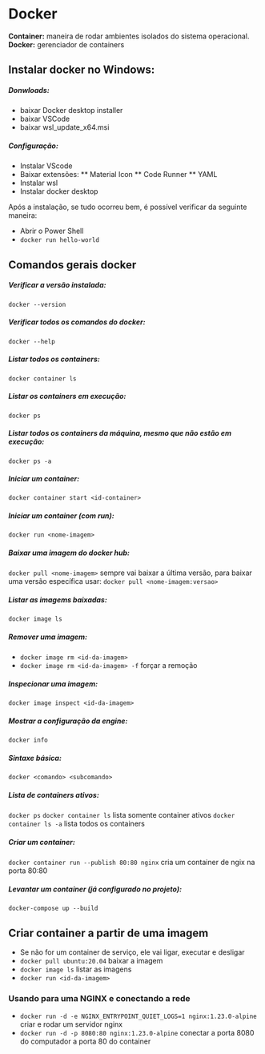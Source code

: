 # Docker
**Container:** maneira de rodar ambientes isolados do sistema operacional.
**Docker:** gerenciador de containers


## Instalar docker no Windows:
##### Donwloads:
* baixar Docker desktop installer
* baixar VSCode
* baixar wsl_update_x64.msi

##### Configuração:
* Instalar VScode
* Baixar extensões:
** Material Icon
** Code Runner
** YAML
* Instalar wsl
* Instalar docker desktop

Após a instalação, se tudo ocorreu bem, é possível verificar da seguinte maneira:
* Abrir o Power Shell
* `docker run hello-world`


## Comandos gerais docker

##### Verificar a versão instalada:
`docker --version`

##### Verificar todos os comandos do docker:
`docker --help`

##### Listar todos os containers:
`docker container ls`

##### Listar os containers em execução:
`docker ps`

##### Listar todos os containers da máquina, mesmo que não estão em execução:
`docker ps -a`

##### Iniciar um container:
`docker container start <id-container>`

##### Iniciar um container (com run):
`docker run <nome-imagem>`

##### Baixar uma imagem do docker hub:
`docker pull <nome-imagem>`
sempre vai baixar a última versão, para baixar uma versão específica usar:
`docker pull <nome-imagem:versao>`

##### Listar as imagems baixadas:
`docker image ls`

##### Remover uma imagem:
* `docker image rm <id-da-imagem>`
* `docker image rm <id-da-imagem> -f` forçar a remoção

##### Inspecionar uma imagem:
`docker image inspect <id-da-imagem>`

##### Mostrar a configuração da engine:
`docker info`

##### Sintaxe básica:
`docker <comando> <subcomando>`

##### Lista de containers ativos:
`docker ps` 
`docker container ls` lista somente container ativos 
`docker container ls -a` lista todos os containers 

##### Criar um container:
`docker container run --publish 80:80 nginx` cria um container de ngix na porta 80:80

##### Levantar um container (já configurado no projeto):
`docker-compose up --build`

## Criar container a partir de uma imagem
* Se não for um container de serviço, ele vai ligar, executar e desligar
* `docker pull ubuntu:20.04` baixar a imagem
* `docker image ls` listar as imagens
* `docker run <id-da-imagem>`

### Usando para uma NGINX e conectando a rede
* `docker run -d -e NGINX_ENTRYPOINT_QUIET_LOGS=1 nginx:1.23.0-alpine` criar e rodar um servidor nginx
* `docker run -d -p 8080:80 nginx:1.23.0-alpine` conectar a porta 8080 do computador a porta 80 do container

